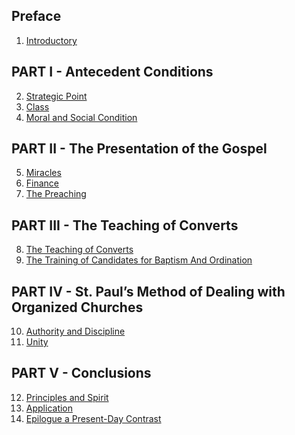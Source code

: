 ## Preface
1. [Introductory]()

## PART I - Antecedent Conditions
2. [Strategic Point]()
3. [Class]()
4. [Moral and Social Condition]()

## PART II - The Presentation of the Gospel
5. [Miracles]()
6. [Finance]()
7. [The Preaching](07_ThePreaching.html)

## PART III - The Teaching of Converts
8. [The Teaching of Converts](08_TheTeachingOfConverts.html)
9. [The Training of Candidates for Baptism And Ordination](09_TheTrainingOfCandidatesForBaptismAndOrdination.md)

## PART IV - St. Paul’s Method of Dealing  with Organized Churches
10. [Authority and Discipline]()
11. [Unity]()

## PART V - Conclusions
12. [Principles and Spirit]()
13. [Application]()
14. [Epilogue a Present-Day Contrast]()
